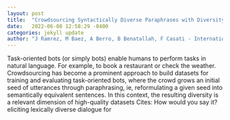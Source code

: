 ```yaml
---
layout: post
title:  "Crowdsourcing Syntactically Diverse Paraphrases with Diversity-Aware Prompts and Workflows"
date:   2022-06-08 12:58:29 -0400
categories: jekyll update
author: "J Ramrez, M Baez, A Berro, B Benatallah, F Casati - International Conference on , 2022"
---
```

Task-oriented bots (or simply bots) enable humans to perform tasks in natural language. For example, to book a restaurant or check the weather. Crowdsourcing has become a prominent approach to build datasets for training and evaluating task-oriented bots, where the crowd grows an initial seed of utterances through paraphrasing, ie, reformulating a given seed into semantically equivalent sentences. In this context, the resulting diversity is a relevant dimension of high-quality datasets 
Cites: How would you say it? eliciting lexically diverse dialogue for